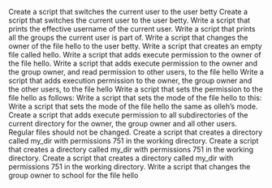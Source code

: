 Create a script that switches the current user to the user betty
Create a script that switches the current user to the user betty.
Write a script that prints the effective username of the current user.
Write a script that prints all the groups the current user is part of.
Write a script that changes the owner of the file hello to the user betty.
Write a script that creates an empty file called hello.
Write a script that adds execute permission to the owner of the file hello.
Write a script that adds execute permission to the owner and the group owner, and read permission to other users, to the file hello
Write a script that adds execution permission to the owner, the group owner and the other users, to the file hello
Write a script that sets the permission to the file hello as follows:
Write a script that sets the mode of the file hello to this:
Write a script that sets the mode of the file hello the same as olleh’s mode.
Create a script that adds execute permission to all subdirectories of the current directory for the owner, the group owner and all other users. Regular files should not be changed.
Create a script that creates a directory called my_dir with permissions 751 in the working directory.
Create a script that creates a directory called my_dir with permissions 751 in the working directory.
Create a script that creates a directory called my_dir with permissions 751 in the working directory.
Write a script that changes the group owner to school for the file hello
